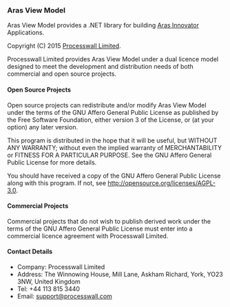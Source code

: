 ### Aras View Model

Aras View Model provides a .NET library for building [Aras Innovator](http://www.aras.com) Applications.

Copyright (C) 2015 [Processwall Limited](http://www.processwall.com).

Processwall Limited provides Aras View Model under a dual licence model designed to meet the development 
and distribution needs of both commercial and open source projects.

#### Open Source Projects

Open source projects can redistribute and/or modify Aras View Model under the terms of the 
GNU Affero General Public License as published by the Free Software Foundation, either version 3 of the License, or
(at your option) any later version.

This program is distributed in the hope that it will be useful,
but WITHOUT ANY WARRANTY; without even the implied warranty of
MERCHANTABILITY or FITNESS FOR A PARTICULAR PURPOSE.  See the
GNU Affero General Public License for more details.

You should have received a copy of the GNU Affero General Public License
along with this program.  If not, see http://opensource.org/licenses/AGPL-3.0.

#### Commercial Projects

Commercial projects that do not wish to publish derived work under the terms of the GNU Affero General Public License 
must enter into a commercial licence agreement with Processwall Limited.

#### Contact Details

 * Company: Processwall Limited
 * Address: The Winnowing House, Mill Lane, Askham Richard, York, YO23 3NW, United Kingdom
 * Tel:     +44 113 815 3440
 * Email:   support@processwall.com
